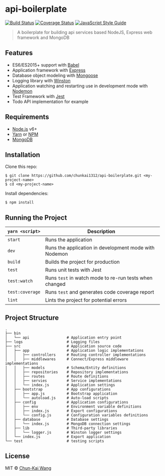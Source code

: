 # api-boilerplate

[![Build Status][travis-image]][travis-url]
[![Coverage Status][codecov-image]][codecov-url]
[![JavaScript Style Guide][standardjs-image]][standardjs-url]

> A boilerplate for building api services based NodeJS, Express web framework and MongoDB

## Features

- ES6/ES2015+ support with [Babel](https://babeljs.io)
- Application framework with [Express](http://expressjs.com)
- Database object modeling with [Mongoose](http://mongoosejs.com)
- Logging library with [Winston](https://github.com/winstonjs/winston)
- Application watching and restarting use in development mode with [Nodemon](https://github.com/remy/nodemon)
- Test Framework with [Jest](https://facebook.github.io/jest)
- Todo API implementation for example

## Requirements

* [Node.js](https://nodejs.org) v6+
* [Yarn](https://yarnpkg.com) or [NPM](https://www.npmjs.com)
* [MongoDB](https://www.mongodb.com)

## Installation

Clone this repo:

```
$ git clone https://github.com/chunkai1312/api-boilerplate.git <my-project-name>
$ cd <my-project-name>
```

Install dependencies:

```
$ npm install
```

## Running the Project

|`yarn <script>`    |Description|
|-------------------|-----------|
|`start`            |Runs the application|
|`dev`              |Runs the application in development mode with Nodemon|
|`build`            |Builds the project for production|
|`test`             |Runs unit tests with Jest|
|`test:watch`       |Runs `test` in watch mode to re-run tests when changed|
|`test:coverage`    |Runs `test` and generates code coverage report|
|`lint`             |Lints the project for potential errors|

## Project Structure

```
.
├── bin
│   └── api                 # Application entry point
├── logs                    # Logging files
├── src                     # Application source code
│   ├── app                 # Application logic implementations
│   │   ├── controllers     # Routing controller implementations
│   │   ├── middlewares     # Connect/Express middleware implementations
│   │   ├── models          # Schema/Entity definitions
│   │   ├── repositories    # Repository implementations
│   │   ├── routes          # Route definitions
│   │   ├── servies         # Service implementations
│   │   └── index.js        # Application settings
│   ├── bootstrap           # App configurations
│   │   ├── app.js          # Bootstrap application
│   │   └── autoload.js     # Auto-load scripts
│   ├── config              # Application configurations
│   │   ├── env             # Environment variable definitions
│   │   ├── index.js        # Export configurations
│   │   └── config.js       # Configuration variables definitions
│   ├── database            # Database settings
│   │   └── index.js        # MongoDB connection settings
│   ├── lib                 # Third-party libraries
│   │   └── logger.js       # Winston logger settings
│   └── index.js            # Export application
└── test                    # testing scripts

```

## License

MIT © [Chun-Kai Wang](https://github.com/chunkai1312)

[travis-image]: https://img.shields.io/travis/chunkai1312/api-boilerplate.svg
[travis-url]: https://travis-ci.org/chunkai1312/api-boilerplate
[codecov-image]: https://img.shields.io/codecov/c/github/chunkai1312/api-boilerplate.svg
[codecov-url]: https://codecov.io/gh/chunkai1312/api-boilerplate
[standardjs-image]: https://img.shields.io/badge/code%20style-standard-brightgreen.svg
[standardjs-url]: http://standardjs.com/
